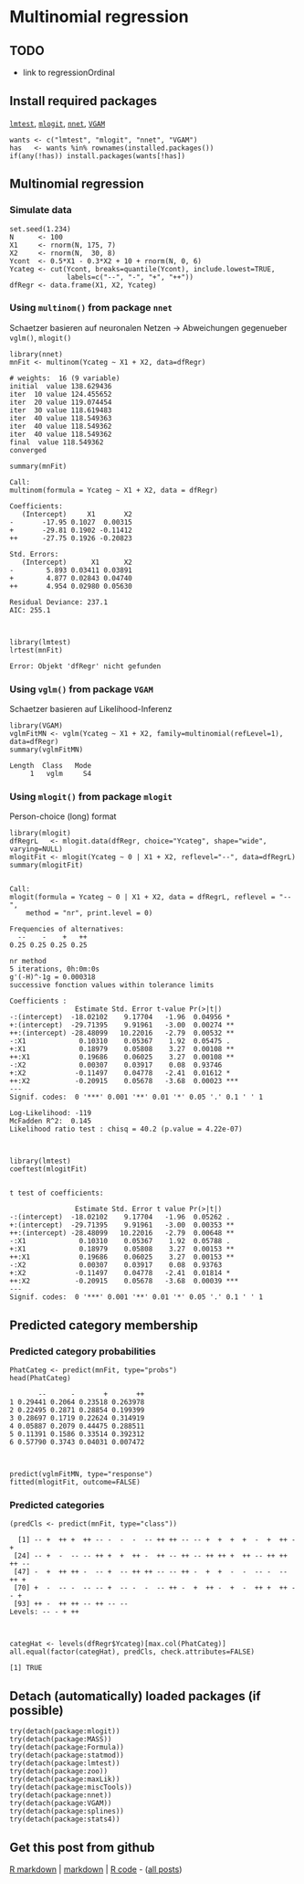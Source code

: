 Multinomial regression
=========================

TODO
-------------------------

 - link to regressionOrdinal

Install required packages
-------------------------

[`lmtest`](http://cran.r-project.org/package=lmtest), [`mlogit`](http://cran.r-project.org/package=mlogit), [`nnet`](http://cran.r-project.org/package=nnet), [`VGAM`](http://cran.r-project.org/package=VGAM)


    wants <- c("lmtest", "mlogit", "nnet", "VGAM")
    has   <- wants %in% rownames(installed.packages())
    if(any(!has)) install.packages(wants[!has])


Multinomial regression
----------------------

### Simulate data
    

    set.seed(1.234)
    N      <- 100
    X1     <- rnorm(N, 175, 7)
    X2     <- rnorm(N,  30, 8)
    Ycont  <- 0.5*X1 - 0.3*X2 + 10 + rnorm(N, 0, 6)
    Ycateg <- cut(Ycont, breaks=quantile(Ycont), include.lowest=TRUE,
                  labels=c("--", "-", "+", "++"))
    dfRegr <- data.frame(X1, X2, Ycateg)


### Using `multinom()` from package `nnet`

Schaetzer basieren auf neuronalen Netzen
-> Abweichungen gegenueber `vglm()`, `mlogit()`


    library(nnet)
    mnFit <- multinom(Ycateg ~ X1 + X2, data=dfRegr)

    # weights:  16 (9 variable)
    initial  value 138.629436 
    iter  10 value 124.455652
    iter  20 value 119.074454
    iter  30 value 118.619483
    iter  40 value 118.549363
    iter  40 value 118.549362
    iter  40 value 118.549362
    final  value 118.549362 
    converged

    summary(mnFit)

    Call:
    multinom(formula = Ycateg ~ X1 + X2, data = dfRegr)
    
    Coefficients:
       (Intercept)     X1       X2
    -       -17.95 0.1027  0.00315
    +       -29.81 0.1902 -0.11412
    ++      -27.75 0.1926 -0.20823
    
    Std. Errors:
       (Intercept)      X1      X2
    -        5.893 0.03411 0.03891
    +        4.877 0.02843 0.04740
    ++       4.954 0.02980 0.05630
    
    Residual Deviance: 237.1 
    AIC: 255.1 



    library(lmtest)
    lrtest(mnFit)

    Error: Objekt 'dfRegr' nicht gefunden


### Using `vglm()` from package `VGAM`

Schaetzer basieren auf Likelihood-Inferenz


    library(VGAM)
    vglmFitMN <- vglm(Ycateg ~ X1 + X2, family=multinomial(refLevel=1), data=dfRegr)
    summary(vglmFitMN)

    Length  Class   Mode 
         1   vglm     S4 


### Using `mlogit()` from package `mlogit`

Person-choice (long) format


    library(mlogit)
    dfRegrL   <- mlogit.data(dfRegr, choice="Ycateg", shape="wide", varying=NULL)
    mlogitFit <- mlogit(Ycateg ~ 0 | X1 + X2, reflevel="--", data=dfRegrL)
    summary(mlogitFit)

    
    Call:
    mlogit(formula = Ycateg ~ 0 | X1 + X2, data = dfRegrL, reflevel = "--", 
        method = "nr", print.level = 0)
    
    Frequencies of alternatives:
      --    -    +   ++ 
    0.25 0.25 0.25 0.25 
    
    nr method
    5 iterations, 0h:0m:0s 
    g'(-H)^-1g = 0.000318 
    successive fonction values within tolerance limits 
    
    Coefficients :
                    Estimate Std. Error t-value Pr(>|t|)    
    -:(intercept)  -18.02102    9.17704   -1.96  0.04956 *  
    +:(intercept)  -29.71395    9.91961   -3.00  0.00274 ** 
    ++:(intercept) -28.48099   10.22016   -2.79  0.00532 ** 
    -:X1             0.10310    0.05367    1.92  0.05475 .  
    +:X1             0.18979    0.05808    3.27  0.00108 ** 
    ++:X1            0.19686    0.06025    3.27  0.00108 ** 
    -:X2             0.00307    0.03917    0.08  0.93746    
    +:X2            -0.11497    0.04778   -2.41  0.01612 *  
    ++:X2           -0.20915    0.05678   -3.68  0.00023 ***
    ---
    Signif. codes:  0 '***' 0.001 '**' 0.01 '*' 0.05 '.' 0.1 ' ' 1 
    
    Log-Likelihood: -119
    McFadden R^2:  0.145 
    Likelihood ratio test : chisq = 40.2 (p.value = 4.22e-07)



    library(lmtest)
    coeftest(mlogitFit)

    
    t test of coefficients:
    
                    Estimate Std. Error t value Pr(>|t|)    
    -:(intercept)  -18.02102    9.17704   -1.96  0.05262 .  
    +:(intercept)  -29.71395    9.91961   -3.00  0.00353 ** 
    ++:(intercept) -28.48099   10.22016   -2.79  0.00648 ** 
    -:X1             0.10310    0.05367    1.92  0.05788 .  
    +:X1             0.18979    0.05808    3.27  0.00153 ** 
    ++:X1            0.19686    0.06025    3.27  0.00153 ** 
    -:X2             0.00307    0.03917    0.08  0.93763    
    +:X2            -0.11497    0.04778   -2.41  0.01814 *  
    ++:X2           -0.20915    0.05678   -3.68  0.00039 ***
    ---
    Signif. codes:  0 '***' 0.001 '**' 0.01 '*' 0.05 '.' 0.1 ' ' 1 
    


Predicted category membership
-------------------------

### Predicted category probabilities


    PhatCateg <- predict(mnFit, type="probs")
    head(PhatCateg)

           --      -       +       ++
    1 0.29441 0.2064 0.23518 0.263978
    2 0.22495 0.2871 0.28854 0.199399
    3 0.28697 0.1719 0.22624 0.314919
    4 0.05887 0.2079 0.44475 0.288511
    5 0.11391 0.1586 0.33514 0.392312
    6 0.57790 0.3743 0.04031 0.007472



    predict(vglmFitMN, type="response")
    fitted(mlogitFit, outcome=FALSE)


### Predicted categories


    (predCls <- predict(mnFit, type="class"))

      [1] -- +  ++ +  ++ -- -  -  -  -- ++ ++ -- -- +  +  +  +  -  +  ++ -  + 
     [24] -- +  -  -- -- ++ +  +  ++ -  ++ -- ++ -- ++ ++ +  ++ -- ++ ++ ++ --
     [47] -  +  ++ ++ -  -- +  -- ++ ++ -- -- ++ -  +  +  -  -  -- -  -- ++ + 
     [70] +  -  -- -  -- -- +  -- -  -  -- ++ -  +  ++ -  +  -  ++ +  ++ -- + 
     [93] ++ -  ++ ++ -- ++ -- --
    Levels: -- - + ++



    categHat <- levels(dfRegr$Ycateg)[max.col(PhatCateg)]
    all.equal(factor(categHat), predCls, check.attributes=FALSE)

    [1] TRUE


Detach (automatically) loaded packages (if possible)
-------------------------


    try(detach(package:mlogit))
    try(detach(package:MASS))
    try(detach(package:Formula))
    try(detach(package:statmod))
    try(detach(package:lmtest))
    try(detach(package:zoo))
    try(detach(package:maxLik))
    try(detach(package:miscTools))
    try(detach(package:nnet))
    try(detach(package:VGAM))
    try(detach(package:splines))
    try(detach(package:stats4))


Get this post from github
----------------------------------------------

[R markdown](https://github.com/dwoll/RExRepos/raw/master/Rmd/regressionMultinom.Rmd) | [markdown](https://github.com/dwoll/RExRepos/raw/master/md/regressionMultinom.md) | [R code](https://github.com/dwoll/RExRepos/raw/master/R/regressionMultinom.R) - ([all posts](https://github.com/dwoll/RExRepos))
